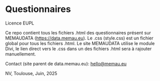 # Questionnaires
Licence EUPL

Ce repo contient tous les fichiers .html des questionnaires présent sur MEMAUDATA (https://data.memau.eu).
Le .css (style.css) est un fichier global pour tous les fichiers .html. 
Le site MEMAUDATA utilise le module Divi, le lien direct vers le .css dans un des fichiers .html sera à rajouter manuellement.

Contact (site parent de data.memau.eu):
hello@memau.eu 

NV, Toulouse, Juin, 2025